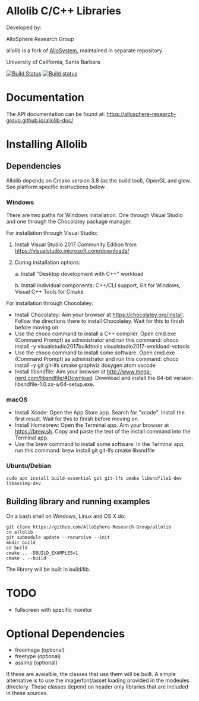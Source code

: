 
# Allolib C/C++ Libraries
Developed by:

AlloSphere Research Group

allolib is a fork of [AlloSystem](https://github.com/AlloSphere-Research-Group/AlloSystem), maintained in separate repository.

University of California, Santa Barbara

[![Build Status](https://travis-ci.org/AlloSphere-Research-Group/allolib.svg?branch=master)](https://travis-ci.org/AlloSphere-Research-Group/allolib)
[![Build status](https://ci.appveyor.com/api/projects/status/c311nw14jmwq9lv1?svg=true)](https://ci.appveyor.com/project/mantaraya36/allolib)

# Documentation

The API documentation can be found at: https://allosphere-research-group.github.io/allolib-doc/

# Installing Allolib

## Dependencies

Allolib depends on Cmake version 3.8 (as the build tool), OpenGL and glew. See platform specific instructions below.

### Windows

There are two paths for Windows installation. One through Visual Studio and one through the Chocolatey package manager.

For installation through Visual Studio:

 1. Install Visual Studio 2017 Community Edition from https://visualstudio.microsoft.com/downloads/
 2. During installation options:

    a. Install "Desktop development with C++" workload

    b. Install Individual components: C++/CLI support, Git for Windows, Visual C++ Tools for Cmake

For installation through Chocolatey:

 * Install Chocolatey: Aim your browser at https://chocolatey.org/install. Follow the directions there to install Chocolatey. Wait for this to finish before moving on.
 * Use the choco command to install a C++ compiler. Open cmd.exe (Command Prompt) as administrator and run this command: choco install -y visualstudio2017buildtools visualstudio2017-workload-vctools
 * Use the choco command to install some software. Open cmd.exe (Command Prompt) as administrator and run this command: choco install -y git git-lfs cmake graphviz doxygen atom vscode
 * Install libsndfile: Aim your browser at http://www.mega-nerd.com/libsndfile/#Download. Download and install the 64-bit version: libsndfile-1.0.xx-w64-setup.exe.

### macOS

 * Install Xcode: Open the App Store app. Search for "xcode". Install the first result. Wait for this to finish before moving on.
 * Install Homebrew: Open the Terminal app. Aim your browser at https://brew.sh. Copy and paste the text of the install command into the Terminal app.
 * Use the brew command to install some software. In the Terminal app, run this command: brew install git git-lfs cmake libsndfile

### Ubuntu/Debian

    sudo apt install build-essential git git-lfs cmake libsndfile1-dev libassimp-dev

## Building library and running examples
On a bash shell on Windows, Linux and OS X do:

    git clone https://github.com/AlloSphere-Research-Group/allolib
    cd allolib
    git submodule update --recursive --init
    mkdir build
    cd build
    cmake .. -DBUILD_EXAMPLES=1
    cmake . --build

The library will be built in build/lib.

# TODO

- fullscreen with specific monitor

# Optional Dependencies

- freeimage (optional)
- freetype (optional)
- assimp (optional)

If these are avaialble, the classes that use them will be built. A simple alternative is to use the image/font/asset loading provided in the modeules directory. These classes depend on header only libraries that are included in these sources.

